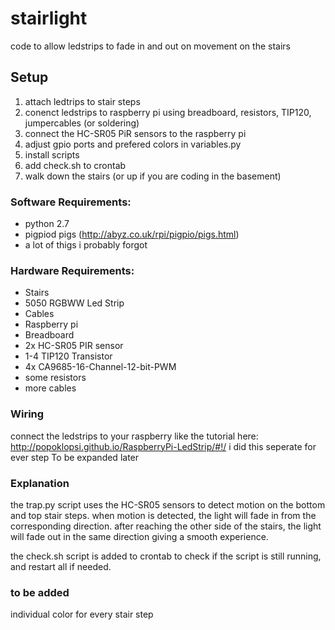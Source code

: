 # stairlight
code to allow ledstrips to fade in and out on movement on the stairs
## Setup

1. attach ledtrips to stair steps
1. conenct ledstrips to raspberry pi using breadboard, resistors, TIP120, jumpercables (or soldering) 
1. connect the HC-SR05 PiR sensors to the raspberry pi
1. adjust gpio ports and prefered colors in variables.py
1. install scripts
1. add check.sh to crontab
1. walk down the stairs (or up if you are coding in the basement)

### Software Requirements:
+ python 2.7
+ pigpiod pigs (http://abyz.co.uk/rpi/pigpio/pigs.html)
+ a lot of thigs i probably forgot

### Hardware Requirements:

+ Stairs
+ 5050 RGBWW Led Strip
+ Cables
+ Raspberry pi
+ Breadboard
+ 2x HC-SR05 PIR sensor
+ 1-4 TIP120 Transistor
+ 4x CA9685-16-Channel-12-bit-PWM
+ some resistors
+ more cables

### Wiring
connect the ledstrips to your raspberry like the tutorial here: http://popoklopsi.github.io/RaspberryPi-LedStrip/#!/
i did this seperate for ever step
To be expanded later

### Explanation

the trap.py script uses the HC-SR05 sensors to detect motion on the bottom and top stair steps. when motion is detected, the light will fade in from the corresponding direction. after reaching the other side of the stairs, the light will fade out in the same direction giving a smooth experience.

the check.sh script is added to crontab to check if the script is still running, and restart all if needed.

### to be added

individual color for every stair step
